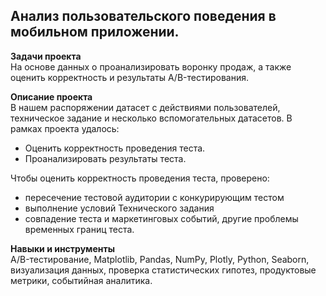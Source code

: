 ## Анализ пользовательского поведения в мобильном приложении.
**Задачи проекта**   
На основе данных о проанализировать воронку продаж, а также оценить корректность и результаты A/B-тестирования.

**Описание проекта**   
В нашем распоряжении датасет с действиями пользователей, техническое задание и несколько вспомогательных датасетов.
В рамках проекта удалось:
* Оценить корректность проведения теста.
* Проанализировать результаты теста.

Чтобы оценить корректность проведения теста, проверено:   
- пересечение тестовой аудитории с конкурирующим тестом   
- выполнение условий Технического задания    
- совпадение теста и маркетинговых событий, другие проблемы временных границ теста.     

**Навыки и инструменты**   
A/B-тестирование, Matplotlib, Pandas, NumPy, Plotly, Python, Seaborn, визуализация данных, проверка статистических гипотез, продуктовые метрики, событийная аналитика.  
